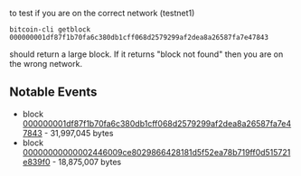 
to test if you are on the correct network (testnet1)

`bitcoin-cli getblock 000000001df87f1b70fa6c380db1cff068d2579299af2dea8a26587fa7e47843`

should return a large block. If it returns "block not found" then you are on the wrong network.

## Notable Events

* block [000000001df87f1b70fa6c380db1cff068d2579299af2dea8a26587fa7e47843](http://35.184.152.173:3001/insight/block/000000001df87f1b70fa6c380db1cff068d2579299af2dea8a26587fa7e47843) - 31,997,045 bytes
* block [00000000000002446009ce8029866428181d5f52ea78b719ff0d515721e839f0](http://35.184.152.173:3001/insight/block/00000000000002446009ce8029866428181d5f52ea78b719ff0d515721e839f0) - 18,875,007 bytes

